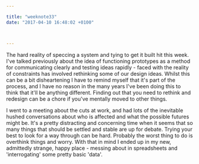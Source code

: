 ```yaml
---

title: "weeknote33"
date: "2017-04-10 16:48:02 +0100"



---
```


The hard reality of speccing a system and tying to get it built hit this week. I've talked previously about the idea of functioning prototypes as a method for communicating clearly and testing ideas rapidly - faced with the reality of constraints has involved rethinking some of our design ideas. Whilst this can be a bit disheartening I have to remind myself that it's part of the process, and I have no reason in the many years I've been doing this to think that it'll be anything different. Finding out that you need to rethink and redesign can be a chore if you've mentally moved to other things.

I went to a meeting about the cuts at work, and had lots of the inevitable hushed conversations about who is affected and what the possible futures might be. It's a pretty distracting and concerning time when it seems that so many things that should be settled and stable are up for debate. Trying your best to look for a way through can be hard. Probably the worst thing to do is overthink things and worry. With that in mind I ended up in my new, admittedly strange, happy place - messing about in spreadsheets and 'interrogating' some pretty basic 'data'.
